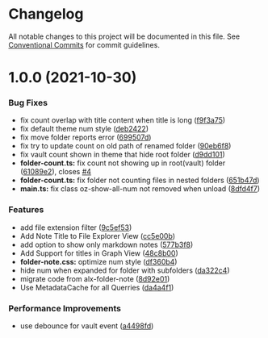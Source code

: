 # Changelog

All notable changes to this project will be documented in this file. See
[Conventional Commits](https://conventionalcommits.org) for commit guidelines.

# 1.0.0 (2021-10-30)


### Bug Fixes

* fix count overlap with title content when title is long ([f9f3a75](https://github.com/Shinigami072/file-explorer-note-title/commit/f9f3a758d10026590366f28c4c0b595b3449d518))
* fix default theme num style ([deb2422](https://github.com/Shinigami072/file-explorer-note-title/commit/deb242206722b0a2f81327d0ee3efac9e8ee908d))
* fix move folder reports error ([699507d](https://github.com/Shinigami072/file-explorer-note-title/commit/699507d93e2d78fe5fd0304e2ffaf66b48e20ceb))
* fix try to update count on old path of renamed folder ([90eb6f8](https://github.com/Shinigami072/file-explorer-note-title/commit/90eb6f84aa8e9d2544e1e6df2f61134f099fbb3a))
* fix vault count shown in theme that hide root folder ([d9dd101](https://github.com/Shinigami072/file-explorer-note-title/commit/d9dd1011f0390523774c70f79c7f4ef9e570c1bc))
* **folder-count.ts:** fix count not showing up in root(vault) folder ([61089e2](https://github.com/Shinigami072/file-explorer-note-title/commit/61089e29ead927e7ccf6986638a69746b4d34994)), closes [#4](https://github.com/Shinigami072/file-explorer-note-title/issues/4)
* **folder-count.ts:** fix folder not counting files in nested folders ([651b47d](https://github.com/Shinigami072/file-explorer-note-title/commit/651b47d16288f6b604f5d1ddfcfbc94a0dc185d4))
* **main.ts:** fix class oz-show-all-num not removed when unload ([8dfd4f7](https://github.com/Shinigami072/file-explorer-note-title/commit/8dfd4f78a7b5437ae3fb1d004201e3cb43172c5a))


### Features

* add file extension filter ([9c5ef53](https://github.com/Shinigami072/file-explorer-note-title/commit/9c5ef53524526f7ca3e529cfe56e5fed61b7f903))
* Add Note Title to File Explorer View ([cc5e00b](https://github.com/Shinigami072/file-explorer-note-title/commit/cc5e00bee60bcaa7dae7f4b19558c8e3622529a4))
* add option to show only markdown notes ([577b3f8](https://github.com/Shinigami072/file-explorer-note-title/commit/577b3f8da3e16c989d3eb0c1079020b347131e79))
* Add Support for titles in Graph View ([48c8b00](https://github.com/Shinigami072/file-explorer-note-title/commit/48c8b00946df29e3b92340d22efb121f4a2069fe))
* **folder-note.css:** optimize num style ([df360b4](https://github.com/Shinigami072/file-explorer-note-title/commit/df360b4f2f84026c5168e8b48a4e467d00f2d5d3))
* hide num when expanded for folder with subfolders ([da322c4](https://github.com/Shinigami072/file-explorer-note-title/commit/da322c4e159a93f2dabb7fd7f74d9c81d15170ca))
* migrate code from alx-folder-note ([8d92e01](https://github.com/Shinigami072/file-explorer-note-title/commit/8d92e018f82f9cd5f0efb0bddf599d8efa8d1c69))
* Use MetadataCache for all Querries ([da4a4f1](https://github.com/Shinigami072/file-explorer-note-title/commit/da4a4f163b0a8099d1e4886cc10e51ad154a509b))


### Performance Improvements

* use debounce for vault event ([a4498fd](https://github.com/Shinigami072/file-explorer-note-title/commit/a4498fdec90dddb09eb5b47f3865d2a0dce39a42))
